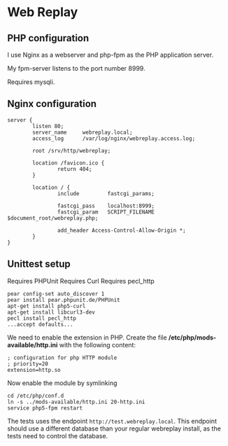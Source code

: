 Web Replay
==========



PHP configuration
-----------------

I use Nginx as a webserver and php-fpm as the PHP application server.

My fpm-server listens to the port number 8999.

Requires mysqli.



Nginx configuration
-------------------

```
server {
        listen 80;
        server_name     webreplay.local;
        access_log      /var/log/nginx/webreplay.access.log;

        root /srv/http/webreplay;

        location /favicon.ico {
                return 404;
        }

        location / {
                include         fastcgi_params;

                fastcgi_pass    localhost:8999;
                fastcgi_param   SCRIPT_FILENAME $document_root/webreplay.php;

                add_header Access-Control-Allow-Origin *;
        }
}
```


Unittest setup
--------------

Requires PHPUnit
Requires Curl
Requires pecl_http

```
pear config-set auto_discover 1
pear install pear.phpunit.de/PHPUnit
apt-get install php5-curl
apt-get install libcurl3-dev
pecl install pecl_http
...accept defaults...
```

We need to enable the extension in PHP. Create the file **/etc/php/mods-available/http.ini** with the following content:

```
; configuration for php HTTP module
; priority=20
extension=http.so
```

Now enable the module by symlinking
```
cd /etc/php/conf.d
ln -s ../mods-available/http.ini 20-http.ini
service php5-fpm restart
```

The tests uses the endpoint `http://test.webreplay.local`. This endpoint should use a different database than your regular webreplay install, as the tests need to control the database.
